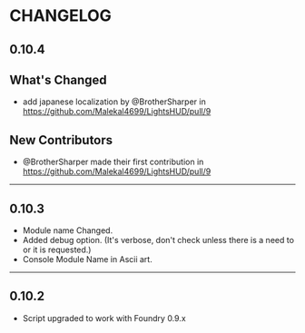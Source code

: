 CHANGELOG
===================================

0.10.4
----
## What's Changed
* add japanese localization by @BrotherSharper in https://github.com/Malekal4699/LightsHUD/pull/9

## New Contributors
* @BrotherSharper made their first contribution in https://github.com/Malekal4699/LightsHUD/pull/9

----
0.10.3
----
- Module name Changed.
- Added debug option. (It's verbose, don't check unless there is a need to or it is requested.)
- Console Module Name in Ascii art.

----
0.10.2
----
- Script upgraded to work with Foundry 0.9.x
